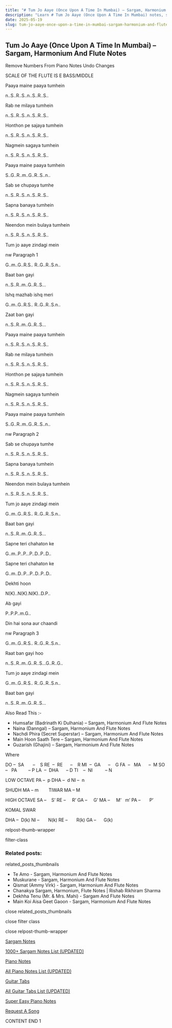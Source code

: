 ```yaml
---
title: "# Tum Jo Aaye (Once Upon A Time In Mumbai) – Sargam, Harmonium And Flute Notes"
description: "Learn # Tum Jo Aaye (Once Upon A Time In Mumbai) notes, sargam, harmonium notations and flute notes. Easy step-by-step tutorial for beginners."
date: 2025-05-19
slug: tum-jo-aaye-once-upon-a-time-in-mumbai-sargam-harmonium-and-flute-notes
---
```


## Tum Jo Aaye (Once Upon A Time In Mumbai) – Sargam, Harmonium And Flute Notes

Remove Numbers From Piano Notes
Undo Changes

SCALE OF THE FLUTE IS E BASS/MIDDLE

Paaya maine paaya tumhein

n..S..R..S..n..S..R..S..

Rab ne milaya tumhein

n..S..R..S..n..S..R..S..

Honthon pe sajaya tumhein

n..S..R..S..n..S..R..S..

Nagmein sagaya tumhein

n..S..R..S..n..S..R..S..

Paaya maine paaya tumhein

S..G..R..m..G..R..S..n..

Sab se chupaya tumhe

n..S..R..S..n..S..R..S..

Sapna banaya tumhein

n..S..R..S..n..S..R..S..

Neendon mein bulaya tumhein

n..S..R..S..n..S..R..S..

Tum jo aaye zindagi mein

nw Paragraph 1

G..m..G..R.S.. R..G..R..S.n..

Baat ban gayi

n..S..R..m..G..R..S…

Ishq mazhab ishq meri

G..m..G..R.S.. R..G..R..S.n..

Zaat ban gayi

n..S..R..m..G..R..S…

Paaya maine paaya tumhein

n..S..R..S..n..S..R..S..

Rab ne milaya tumhein

n..S..R..S..n..S..R..S..

Honthon pe sajaya tumhein

n..S..R..S..n..S..R..S..

Nagmein sagaya tumhein

n..S..R..S..n..S..R..S..

Paaya maine paaya tumhein

S..G..R..m..G..R..S..n..

nw Paragraph 2

Sab se chupaya tumhe

n..S..R..S..n..S..R..S..

Sapna banaya tumhein

n..S..R..S..n..S..R..S..

Neendon mein bulaya tumhein

n..S..R..S..n..S..R..S..

Tum jo aaye zindagi mein

G..m..G..R.S.. R..G..R..S.n..

Baat ban gayi

n..S..R..m..G..R..S…

Sapne teri chahaton ke

G..m..P..P…P..D..P..D..

Sapne teri chahaton ke

G..m..D..P…P..D..P..D..

Dekhti hoon

N(K)..N(K).N(K)..D.P..

Ab gayi

P..P.P..m.G..

Din hai sona aur chaandi

nw Paragraph 3

G..m..G..R.S.. R..G..R..S.n..

Raat ban gayi hoo

n..S..R..m..G..R..S…G..R..G..

Tum jo aaye zindagi mein

G..m..G..R.S.. R..G..R..S.n..

Baat ban gayi

n..S..R..m..G..R..S…

Also Read This :-

* Humsafar (Badrinath Ki Dulhania) – Sargam, Harmonium And Flute Notes
* Naina (Danngal) – Sargam, Harmonium And Flute Notes
* Nachdi Phira (Secret Superstar) – Sargam, Harmonium And Flute Notes
* Main Hoon Saath Tere – Sargam, Harmonium And Flute Notes
* Guzarish (Ghajini) – Sargam, Harmonium And Flute Notes

Where

DO –  SA       –    S
RE  –  RE      –    R
MI  –  GA      –    G
FA  –   MA      –  M
SO  –   PA         – P
LA  –  DHA      – D
TI    –  NI          – N

LOW OCTAVE
PA –  p
DHA –  d
NI –  n

SHUDH MA – m        TIWAR MA – M

HIGH OCTAVE
SA –    S’
RE –     R’
GA –     G’
MA –     M’   m’
PA –       P’

KOMAL SWAR

DHA –  D(k)
NI –       N(k)
RE –       R(k)
GA –      G(k)

relpost-thumb-wrapper

filter-class

### Related posts:

related_posts_thumbnails

* Te Amo - Sargam, Harmonium And Flute Notes
* Muskurane - Sargam, Harmonium And Flute Notes
* Qismat (Ammy Virk) - Sargam, Harmonium And Flute Notes
* Chanakya Sargam, Harmonium, Flute Notes | Rishab Rikhiram Sharma
* Dekhha Tenu (Mr. & Mrs. Mahi) - Sargam And Flute Notes
* Main Koi Aisa Geet Gaoon - Sargam, Harmonium And Flute Notes

close related_posts_thumbnails

close filter class

close relpost-thumb-wrapper

[Sargam Notes](https://www.notationsworld.com/sargam-notes.html)

[1000+ Sargam Notes List (UPDATED)](https://www.notationsworld.com/all-songs-list-sargam-notes.html)

[Piano Notes](https://www.notationsworld.com/piano-notes.html)

[All Piano Notes List (UPDATED)](https://www.notationsworld.com/all-songs-list-piano-notes.html)

[Guitar Tabs](https://www.notationsworld.com/guitar-tabs.html)

[All Guitar Tabs List (UPDATED)](https://www.notationsworld.com/all-songs-list-guitar-tabs.html)

[Super Easy Piano Notes](https://studywall.in/)

[Request A Song](https://www.notationsworld.com/request-a-song.html)

CONTENT END 1

